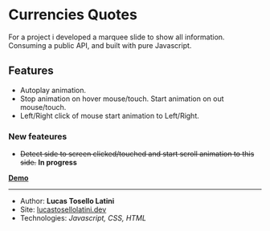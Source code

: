 # Currencies Quotes
For a project i developed a marquee slide to show all information.
Consuming a public API, and built with pure Javascript.

## Features
+ Autoplay animation.
+ Stop animation on hover mouse/touch. Start animation on out mouse/touch.
+ Left/Right click of mouse start animation to Left/Right.

### New feateures
+ <strike>Detect side to screen clicked/touched and start scroll animation to this side.</strike> **In progress**

**[Demo](https://lucastl.github.io/currencyQuotes/)**
___
- Author: **Lucas Tosello Latini**
- Site: [lucastosellolatini.dev](https://lucastosellolatini.dev/)
- Technologies: *Javascript, CSS, HTML*